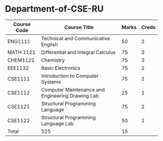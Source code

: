 # Department-of-CSE-RU

<table>
  <thead>
    <tr>
      <th>Course Code</th>
      <th>Course Title</th>
      <th>Marks</th>
      <th>Creds</th>
    </tr>
  </thead>
  <tbody>
    <tr>
      <td>ENG1111</td>
      <td>Technical and Communicative English</td>
      <td>50</td>
      <td>2</td>
    </tr>
    <tr>
      <td>MATH 1121</td>
      <td>Differential and Integral Calculus</td>
      <td>75</td>
      <td>3</td>
    </tr>
    <tr>
      <td>CHEM1121</td>
      <td>Chemistry</td>
      <td>75</td>
      <td>3</td>
    </tr>
    <tr>
      <td>EEE1132</td>
      <td>Basic Electronics</td>
      <td>75</td>
      <td>2</td>
    </tr>
    <tr>
      <td>CSE1111</td>
      <td>Introduction to Computer Systems</td>
      <td>75</td>
      <td>2</td>
    </tr>
    <tr>
      <td>CSE1112</td>
      <td>Computer Maintenance and Engineering Drawing Lab</td>
      <td>25</td>
      <td>1</td>
    </tr>
    <tr>
      <td>CSE1121</td>
      <td>Structural Programming Language</td>
      <td>75</td>
      <td>2</td>
    </tr>
    <tr>
      <td>CSE1122</td>
      <td>Structural Programming Language Lab</td>
      <td>50</td>
      <td>1</td>
    </tr>
    <tr>
      <td>Total</td>
      <td>525</td>
      <td>15</td>
    </tr>
  </tbody>
</table>
